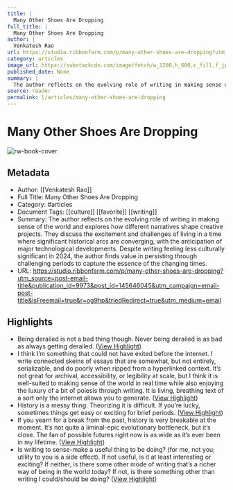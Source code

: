 ```yaml
---
title: |
  Many Other Shoes Are Dropping
full_title: |
  Many Other Shoes Are Dropping
author: |
  Venkatesh Rao
url: https://studio.ribbonfarm.com/p/many-other-shoes-are-dropping?utm_source=post-email-title&publication_id=9973&post_id=145646045&utm_campaign=email-post-title&isFreemail=true&r=og9hp&triedRedirect=true&utm_medium=email
category: articles
image_url: https://substackcdn.com/image/fetch/w_1200,h_600,c_fill,f_jpg,q_auto:good,fl_progressive:steep,g_auto/https%3A%2F%2Fsubstack-post-media.s3.amazonaws.com%2Fpublic%2Fimages%2F1df100a3-4a18-4288-803b-701169743d65_1800x1200.png
published_date: None
summary: |
  The author reflects on the evolving role of writing in making sense of the world and explores how different narratives shape creative projects. They discuss the excitement and challenges of living in a time where significant historical arcs are converging, with the anticipation of major technological developments. Despite writing feeling less culturally significant in 2024, the author finds value in persisting through challenging periods to capture the essence of the changing times.
source: reader
permalink: l/articles/many-other-shoes-are-dropping
---
```

# Many Other Shoes Are Dropping

![rw-book-cover](https://substackcdn.com/image/fetch/w_1200,h_600,c_fill,f_jpg,q_auto:good,fl_progressive:steep,g_auto/https%3A%2F%2Fsubstack-post-media.s3.amazonaws.com%2Fpublic%2Fimages%2F1df100a3-4a18-4288-803b-701169743d65_1800x1200.png)

## Metadata
- Author: [[Venkatesh Rao]]
- Full Title: Many Other Shoes Are Dropping
- Category: #articles
- Document Tags: [[culture]] [[favorite]] [[writing]] 
- Summary: The author reflects on the evolving role of writing in making sense of the world and explores how different narratives shape creative projects. They discuss the excitement and challenges of living in a time where significant historical arcs are converging, with the anticipation of major technological developments. Despite writing feeling less culturally significant in 2024, the author finds value in persisting through challenging periods to capture the essence of the changing times.
- URL: https://studio.ribbonfarm.com/p/many-other-shoes-are-dropping?utm_source=post-email-title&publication_id=9973&post_id=145646045&utm_campaign=email-post-title&isFreemail=true&r=og9hp&triedRedirect=true&utm_medium=email

## Highlights
- Being derailed is not a bad thing though. Never being derailed is as bad as always getting derailed. ([View Highlight](https://read.readwise.io/read/01j0g5jq55hqyfq3y9qsqyvhss))
- I think I’m something that could not have exited before the internet. I write connected skeins of essays that are somewhat, but not entirely, serializable, and do poorly when ripped from a hyperlinked context. It’s not great for archival, accessibility, or legibility at scale, but I think it is well-suited to making sense of the world in real time while also enjoying the luxury of a bit of poiesis through writing. It is living, breathing text of a sort only the internet allows you to generate. ([View Highlight](https://read.readwise.io/read/01j0g5nh35tfmd44sc04bn9v3k))
- History is a messy thing. Theorizing it is difficult. If you’re lucky, sometimes things get easy or exciting for brief periods. ([View Highlight](https://read.readwise.io/read/01j0g5rjd55bx2gwq2bamwd8rn))
- If you yearn for a break from the past, history is very breakable at the moment. It’s not quite a liminal-epic evolutionary bottleneck, but it’s close. The fan of possible futures right now is as wide as it’s ever been in my lifetime. ([View Highlight](https://read.readwise.io/read/01j0g5vppsekyqjr8n66w6h7pk))
- Is writing to sense-make a useful thing to be doing? (for me, not you; utility to you is a side effect). If not useful, is it at least interesting or exciting? If neither, is there some other mode of writing that’s a richer way of being in the world today? If not, is there something other than writing I could/should be doing? ([View Highlight](https://read.readwise.io/read/01j0g5wszpava50fa6aqzd2n33))


